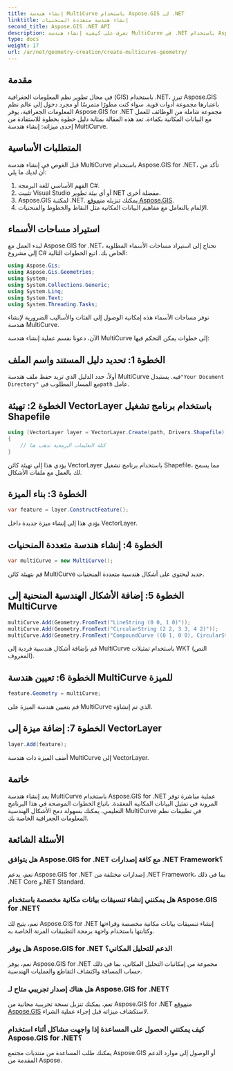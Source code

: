```yaml
---
title: إنشاء هندسة MultiCurve باستخدام Aspose.GIS لـ .NET
linktitle: إنشاء هندسة متعددة المنحنيات
second_title: Aspose.GIS .NET API
description: تعرف على كيفية إنشاء هندسة MultiCurve في .NET باستخدام Aspose.GIS لتمثيل وتحليل البيانات المكانية بكفاءة.
type: docs
weight: 17
url: /ar/net/geometry-creation/create-multicurve-geometry/
---
```

## مقدمة
في مجال تطوير نظم المعلومات الجغرافية (GIS) باستخدام .NET، تبرز Aspose.GIS باعتبارها مجموعة أدوات قوية. سواء كنت مطورًا متمرسًا أو مجرد دخول إلى عالم نظم المعلومات الجغرافية، يوفر Aspose.GIS for .NET مجموعة شاملة من الوظائف للعمل مع البيانات المكانية بكفاءة. تعد هذه المقالة بمثابة دليل خطوة بخطوة للاستفادة من إحدى ميزاته: إنشاء هندسة MultiCurve.
## المتطلبات الأساسية
قبل الغوص في إنشاء هندسة MultiCurve باستخدام Aspose.GIS for .NET، تأكد من أن لديك ما يلي:
1. الفهم الأساسي للغة البرمجة C#.
2. تثبيت Visual Studio أو أي بيئة تطوير NET مفضلة أخرى.
3.  Aspose.GIS لمكتبة .NET. يمكنك تنزيله من[موقع Aspose.GIS](https://releases.aspose.com/gis/net/).
4. الإلمام بالتعامل مع مفاهيم البيانات المكانية مثل النقاط والخطوط والمنحنيات.

## استيراد مساحات الأسماء
لبدء العمل مع Aspose.GIS for .NET، تحتاج إلى استيراد مساحات الأسماء المطلوبة إلى مشروع C# الخاص بك. اتبع الخطوات التالية:

```csharp
using Aspose.Gis;
using Aspose.Gis.Geometries;
using System;
using System.Collections.Generic;
using System.Linq;
using System.Text;
using System.Threading.Tasks;
```
توفر مساحات الأسماء هذه إمكانية الوصول إلى الفئات والأساليب الضرورية لإنشاء هندسة MultiCurve.

الآن، دعونا نقسم عملية إنشاء هندسة MultiCurve إلى خطوات يمكن التحكم فيها:
## الخطوة 1: تحديد دليل المستند واسم الملف
 أولاً، حدد الدليل الذي تريد حفظ ملف هندسة MultiCurve فيه. يستبدل`"Your Document Directory"` مع المسار المطلوب في`path` عامل.
## الخطوة 2: تهيئة VectorLayer باستخدام برنامج تشغيل Shapefile
```csharp
using (VectorLayer layer = VectorLayer.Create(path, Drivers.Shapefile))
{
    // كتلة التعليمات البرمجية تذهب هنا
}
```
يؤدي هذا إلى تهيئة كائن VectorLayer باستخدام برنامج تشغيل Shapefile، مما يسمح لك بالعمل مع ملفات الأشكال.
## الخطوة 3: بناء الميزة
```csharp
var feature = layer.ConstructFeature();
```
يؤدي هذا إلى إنشاء ميزة جديدة داخل VectorLayer.
## الخطوة 4: إنشاء هندسة متعددة المنحنيات
```csharp
var multiCurve = new MultiCurve();
```
قم بتهيئة كائن MultiCurve جديد ليحتوي على أشكال هندسية متعددة المنحنيات.
## الخطوة 5: إضافة الأشكال الهندسية المنحنية إلى MultiCurve
```csharp
multiCurve.Add(Geometry.FromText("LineString (0 0, 1 0)"));
multiCurve.Add(Geometry.FromText("CircularString (2 2, 3 3, 4 2)"));
multiCurve.Add(Geometry.FromText("CompoundCurve ((0 1, 0 0), CircularString (0 0, 3 3, 6 0))"));
```
قم بإضافة أشكال هندسية فردية إلى MultiCurve باستخدام تمثيلات WKT (النص المعروف).
## الخطوة 6: تعيين هندسة MultiCurve للميزة
```csharp
feature.Geometry = multiCurve;
```
قم بتعيين هندسة الميزة على MultiCurve الذي تم إنشاؤه.
## الخطوة 7: إضافة ميزة إلى VectorLayer
```csharp
layer.Add(feature);
```
أضف الميزة ذات هندسة MultiCurve إلى VectorLayer.

## خاتمة
يعد إنشاء هندسة MultiCurve باستخدام Aspose.GIS for .NET عملية مباشرة توفر المرونة في تمثيل البيانات المكانية المعقدة. باتباع الخطوات الموضحة في هذا البرنامج التعليمي، يمكنك بسهولة دمج الأشكال الهندسية MultiCurve في تطبيقات نظم المعلومات الجغرافية الخاصة بك.
## الأسئلة الشائعة
### هل يتوافق Aspose.GIS for .NET مع كافة إصدارات .NET Framework؟
نعم، يدعم Aspose.GIS for .NET إصدارات مختلفة من .NET Framework، بما في ذلك .NET Core و.NET Standard.
### هل يمكنني إنشاء تنسيقات بيانات مكانية مخصصة باستخدام Aspose.GIS for .NET؟
نعم، يتيح لك Aspose.GIS for .NET إنشاء تنسيقات بيانات مكانية مخصصة وقراءتها وكتابتها باستخدام واجهة برمجة التطبيقات المرنة الخاصة به.
### هل يوفر Aspose.GIS for .NET الدعم للتحليل المكاني؟
نعم، يوفر Aspose.GIS for .NET مجموعة من إمكانيات التحليل المكاني، بما في ذلك حساب المسافة واكتشاف التقاطع والعمليات الهندسية.
### هل هناك إصدار تجريبي متاح لـ Aspose.GIS for .NET؟
نعم، يمكنك تنزيل نسخة تجريبية مجانية من Aspose.GIS for .NET من[موقع Aspose.GIS](https://releases.aspose.com/gis/net/) لاستكشاف ميزاته قبل إجراء عملية الشراء.
### كيف يمكنني الحصول على المساعدة إذا واجهت مشاكل أثناء استخدام Aspose.GIS for .NET؟
يمكنك طلب المساعدة من منتديات مجتمع Aspose.GIS أو الوصول إلى موارد الدعم المقدمة من Aspose.